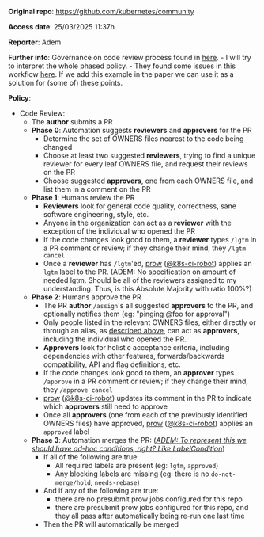 **Original repo**: https://github.com/kubernetes/community

**Access date**: 25/03/2025 11:37h

**Reporter**: Adem

**Further info**: Governance on code review process found in [here](https://github.com/kubernetes/community/blob/master/contributors/guide/owners.md).
    - I will try to interpret the whole phased policy.
    - They found some issues in this workflow [here](https://github.com/kubernetes/community/blob/master/contributors/guide/owners.md#quirks-of-the-process). If we add this example in the paper we can use it as a solution for (some of) these points.

**Policy**: 

- Code Review:
    - The **author** submits a PR
    - **Phase 0**: Automation suggests **reviewers** and **approvers** for the PR
        - Determine the set of OWNERS files nearest to the code being changed
        - Choose at least two suggested **reviewers**, trying to find a unique reviewer for every leaf
            OWNERS file, and request their reviews on the PR
        - Choose suggested **approvers**, one from each OWNERS file, and list them in a comment on the PR
    - **Phase 1**: Humans review the PR
        - **Reviewers** look for general code quality, correctness, sane software engineering, style, etc.
        - Anyone in the organization can act as a **reviewer** with the exception of the individual who
            opened the PR
        - If the code changes look good to them, a **reviewer** types `/lgtm` in a PR comment or review;
            if they change their mind, they `/lgtm cancel`
        - Once a **reviewer** has `/lgtm`'ed, [prow](https://prow.k8s.io)
            ([@k8s-ci-robot](https://github.com/k8s-ci-robot/)) applies an `lgtm` label to the PR. (ADEM: No specification on amount of needed lgtm. Should be all of the reviewers assigned to my understanding. Thus, is this Absolute Majority with ratio 100%?)
    - **Phase 2**: Humans approve the PR
        - The PR **author** `/assign`'s all suggested **approvers** to the PR, and optionally notifies
            them (eg: "pinging @foo for approval")
        - Only people listed in the relevant OWNERS files, either directly or through an alias, as [described
            above](#owners_aliases), can act as **approvers**, including the individual who opened the PR.
        - **Approvers** look for holistic acceptance criteria, including dependencies with other features,
            forwards/backwards compatibility, API and flag definitions, etc.
        - If the code changes look good to them, an **approver** types `/approve` in a PR comment or
            review; if they change their mind, they `/approve cancel`
        - [prow](https://prow.k8s.io) ([@k8s-ci-robot](https://github.com/k8s-ci-robot/)) updates its
            comment in the PR to indicate which **approvers** still need to approve
        - Once all **approvers** (one from each of the previously identified OWNERS files) have approved,
            [prow](https://prow.k8s.io) ([@k8s-ci-robot](https://github.com/k8s-ci-robot/)) applies an
            `approved` label
    - **Phase 3**: Automation merges the PR: (<ins>*ADEM: To represent this we should have ad-hoc conditions, right? Like LabelCondition</ins>*)
        - If all of the following are true:
            - All required labels are present (eg: `lgtm`, `approved`)
            - Any blocking labels are missing (eg: there is no `do-not-merge/hold`, `needs-rebase`)
        - And if any of the following are true:
            - there are no presubmit prow jobs configured for this repo
            - there are presubmit prow jobs configured for this repo, and they all pass after automatically being re-run one last time
        - Then the PR will automatically be merged